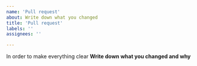 ```yaml
---
name: 'Pull request'
about: Write down what you changed
title: 'Pull request'
labels: ''
assignees: ''

---
```


In order to make everything clear
**Write down what you changed and why**
